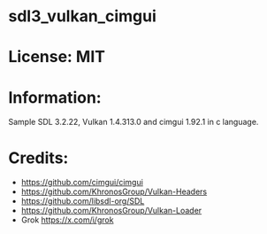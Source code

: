 # sdl3_vulkan_cimgui

# License: MIT

# Information:
  Sample SDL 3.2.22, Vulkan 1.4.313.0 and cimgui 1.92.1 in c language.

# Credits:
- https://github.com/cimgui/cimgui
- https://github.com/KhronosGroup/Vulkan-Headers
- https://github.com/libsdl-org/SDL
- https://github.com/KhronosGroup/Vulkan-Loader
- Grok https://x.com/i/grok
